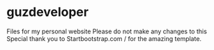 # guzdeveloper
 Files for my personal website 
 Please do not make any changes to this
 Special thank you to Startbootstrap.com / for the amazing template. 
